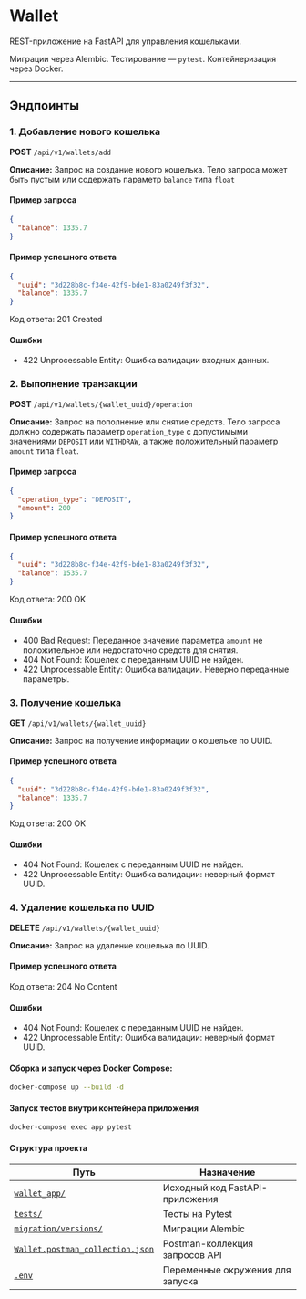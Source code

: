 # Wallet

REST-приложение на FastAPI для управления кошельками.

Миграции через Alembic. Тестирование — `pytest`. Контейнеризация через Docker.

---

## Эндпоинты

### 1. Добавление нового кошелька

**POST** `/api/v1/wallets/add`

**Описание:** Запрос на создание нового кошелька. Тело запроса может быть пустым или содержать параметр `balance` типа
`float`

#### Пример запроса

```json
{
  "balance": 1335.7
}
```

#### Пример успешного ответа

```json
{
  "uuid": "3d228b8c-f34e-42f9-bde1-83a0249f3f32",
  "balance": 1335.7
}
```

Код ответа: 201 Created

#### Ошибки

- 422 Unprocessable Entity: Ошибка валидации входных данных.

### 2. Выполнение транзакции

**POST** `/api/v1/wallets/{wallet_uuid}/operation`

**Описание:** Запрос на пополнение или снятие средств. Тело запроса должно содержать параметр `operation_type` с
допустимыми значениями `DEPOSIT` или `WITHDRAW`, а также положительный параметр `amount` типа `float`.

#### Пример запроса

```json
{
  "operation_type": "DEPOSIT",
  "amount": 200
}
```

#### Пример успешного ответа

```json
{
  "uuid": "3d228b8c-f34e-42f9-bde1-83a0249f3f32",
  "balance": 1535.7
}
```

Код ответа: 200 OK

#### Ошибки

- 400 Bad Request: Переданное значение параметра `amount` не положительное или недостаточно средств для снятия.
- 404 Not Found: Кошелек с переданным UUID не найден.
- 422 Unprocessable Entity: Ошибка валидации. Неверно переданные параметры.

### 3. Получение кошелька

**GET** `/api/v1/wallets/{wallet_uuid}`

**Описание:** Запрос на получение информации о кошельке по UUID.

#### Пример успешного ответа

```json
{
  "uuid": "3d228b8c-f34e-42f9-bde1-83a0249f3f32",
  "balance": 1335.7
}
```

Код ответа: 200 OK

#### Ошибки

- 404 Not Found: Кошелек с переданным UUID не найден.
- 422 Unprocessable Entity: Ошибка валидации: неверный формат UUID.

### 4. Удаление кошелька по UUID

**DELETE** `/api/v1/wallets/{wallet_uuid}`

**Описание:** Запрос на удаление кошелька по UUID.

#### Пример успешного ответа

Код ответа: 204 No Content

#### Ошибки

- 404 Not Found: Кошелек с переданным UUID не найден.
- 422 Unprocessable Entity: Ошибка валидации: неверный формат UUID.

#### Сборка и запуск через Docker Compose:

```bash
docker-compose up --build -d
```

#### Запуск тестов внутри контейнера приложения

```bash
docker-compose exec app pytest
```

#### Структура проекта

| Путь                                                               | Назначение                       |
|--------------------------------------------------------------------|----------------------------------|
| [`wallet_app/`](wallet_app)                                        | Исходный код FastAPI-приложения  |
| [`tests/`](tests)                                                  | Тесты на Pytest                  |
| [`migration/versions/`](migration/versions)                        | Миграции Alembic                 |
| [`Wallet.postman_collection.json`](Wallet.postman_collection.json) | Postman-коллекция запросов API   |
| [`.env`](.env)                                                     | Переменные окружения для запуска |
